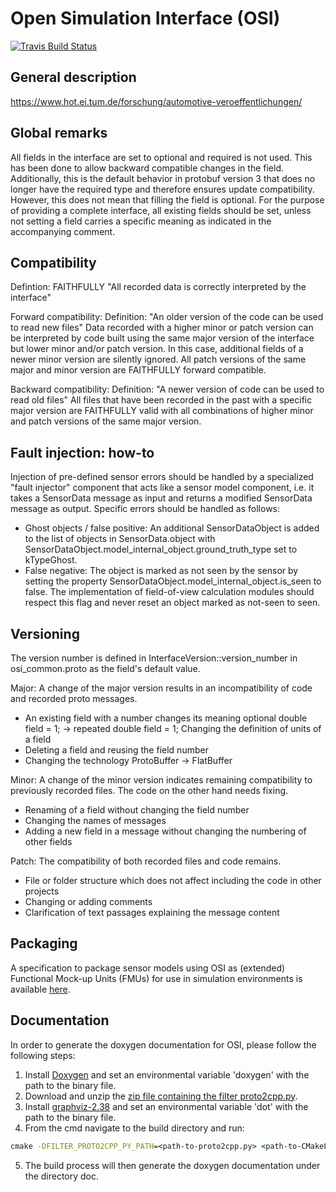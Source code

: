 Open Simulation Interface (OSI)
===============================

[![Travis Build Status](https://travis-ci.org/OpenSimulationInterface/open-simulation-interface.svg?branch=master)](https://travis-ci.org/OpenSimulationInterface/open-simulation-interface)

General description
-------------------
https://www.hot.ei.tum.de/forschung/automotive-veroeffentlichungen/


Global remarks
--------------
All fields in the interface are set to optional and required is not used. This has been done to allow backward
compatible changes in the field. Additionally, this is the default behavior in protobuf version 3 that does no longer
have the required type and therefore ensures update compatibility.
However, this does not mean that filling the field is optional. For the purpose of providing a complete interface, all
existing fields should be set, unless not setting a field carries a specific meaning as indicated in the accompanying
comment.


Compatibility
--------------
Defintion: FAITHFULLY "All recorded data is correctly interpreted by the interface"

Forward compatibility:
Definition: "An older version of the code can be used to read new files"
Data recorded with a higher minor or patch version can be interpreted by code built using the same major version of the interface but lower minor and/or patch version.
In this case, additional fields of a newer minor version are silently ignored. All patch versions of the same major and minor version are FAITHFULLY forward compatible.

Backward compatibility:
Definition: "A newer version of code can be used to read old files"
All files that have been recorded in the past with a specific major version are FAITHFULLY valid with all combinations of
higher minor and patch versions of the same major version.


Fault injection: how-to
------------------------
Injection of pre-defined sensor errors should be handled by a specialized "fault injector" component that acts like a
sensor model component, i.e. it takes a SensorData message as input and returns a modified SensorData message as output.
Specific errors should be handled as follows:
- Ghost objects / false positive: An additional SensorDataObject is added to the list of objects in SensorData.object
      with SensorDataObject.model_internal_object.ground_truth_type set to kTypeGhost.
- False negative: The object is marked as not seen by the sensor by setting the property
      SensorDataObject.model_internal_object.is_seen to false. The implementation of field-of-view calculation modules
      should respect this flag and never reset an object marked as not-seen to seen.

	  
Versioning
----------
The version number is defined in InterfaceVersion::version_number in osi_common.proto as the field's default value.

Major:
A change of the major version results in an incompatibility of code and recorded proto messages.
- An existing field with a number changes its meaning 
  optional double field = 1; -> repeated double field = 1;
  Changing the definition of units of a field
- Deleting a field  and reusing the field number
- Changing the technology
  ProtoBuffer -> FlatBuffer

Minor:
A change of the minor version indicates remaining compatibility to previously recorded files. The code on the other hand needs fixing.
- Renaming of a field without changing the field number
- Changing the names of messages
- Adding a new field in a message without changing the numbering of other fields

Patch:
The compatibility of both recorded files and code remains.
- File or folder structure which does not affect including the code in other projects
- Changing or adding comments
- Clarification of text passages explaining the message content

Packaging
---------

A specification to package sensor models using OSI as (extended)
Functional Mock-up Units (FMUs) for use in simulation environments
is available [here](https://github.com/OpenSimulationInterface/osi-sensor-model-packaging).

Documentation
-------------

In order to generate the doxygen documentation for OSI, please follow the following steps: 
1. Install [Doxygen](http://www.stack.nl/~dimitri/doxygen/download.html) and set an environmental variable 'doxygen' with the path to the binary file.
2. Download and unzip the [zip file containing the filter proto2cpp.py](https://sourceforge.net/p/proto2cpp/wiki/Home/ ).
3. Install [graphviz-2.38](http://www.graphviz.org/Download_windows.php ) and set an environmental variable 'dot' with the path to the binary file.
4. From the cmd navigate to the build directory and run: 
```cmd
cmake -DFILTER_PROTO2CPP_PY_PATH=<path-to-proto2cpp.py> <path-to-CMakeLists.txt>
```
5. The build process will then generate the doxygen documentation under the directory doc.